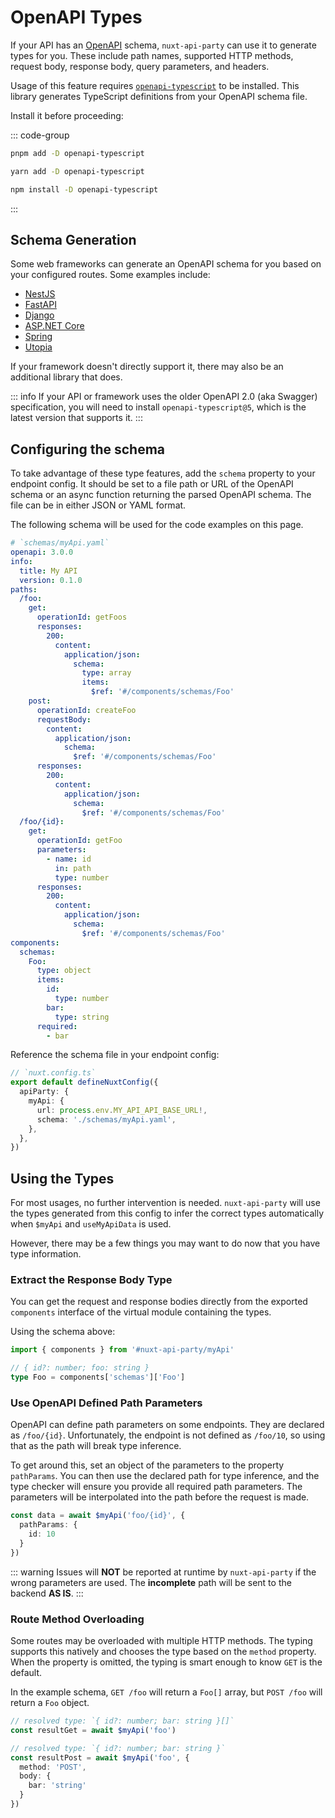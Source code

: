 # OpenAPI Types

If your API has an [OpenAPI](https://swagger.io/resources/open-api/) schema, `nuxt-api-party` can use it to generate types for you. These include path names, supported HTTP methods, request body, response body, query parameters, and headers.

Usage of this feature requires [`openapi-typescript`](https://www.npmjs.com/package/openapi-typescript) to be installed. This library generates TypeScript definitions from your OpenAPI schema file.

Install it before proceeding:

::: code-group
```bash [pnpm]
pnpm add -D openapi-typescript
```
```bash [yarn]
yarn add -D openapi-typescript
```
```bash [npm]
npm install -D openapi-typescript
```
:::

## Schema Generation

Some web frameworks can generate an OpenAPI schema for you based on your configured routes. Some examples include:

- [NestJS](https://docs.nestjs.com/openapi/introduction)
- [FastAPI](https://fastapi.tiangolo.com/)
- [Django](https://www.django-rest-framework.org/api-guide/schemas/)
- [ASP.NET Core](https://learn.microsoft.com/en-us/aspnet/core/tutorials/web-api-help-pages-using-swagger)
- [Spring](https://springdoc.org/)
- [Utopia](https://docs.rs/utoipa/latest/utoipa/)

If your framework doesn't directly support it, there may also be an additional library that does.

::: info
If your API or framework uses the older OpenAPI 2.0 (aka Swagger) specification, you will need to install `openapi-typescript@5`, which is the latest version that supports it.
:::

## Configuring the schema

To take advantage of these type features, add the `schema` property to your endpoint config. It should be set to a file path or URL of the OpenAPI schema or an async function returning the parsed OpenAPI schema. The file can be in either JSON or YAML format.

The following schema will be used for the code examples on this page.

```yaml
# `schemas/myApi.yaml`
openapi: 3.0.0
info:
  title: My API
  version: 0.1.0
paths:
  /foo:
    get:
      operationId: getFoos
      responses:
        200:
          content:
            application/json:
              schema:
                type: array
                items:
                  $ref: '#/components/schemas/Foo'
    post:
      operationId: createFoo
      requestBody:
        content:
          application/json:
            schema:
              $ref: '#/components/schemas/Foo'
      responses:
        200:
          content:
            application/json:
              schema:
                $ref: '#/components/schemas/Foo'
  /foo/{id}:
    get:
      operationId: getFoo
      parameters:
        - name: id
          in: path
          type: number
      responses:
        200:
          content:
            application/json:
              schema:
                $ref: '#/components/schemas/Foo'
components:
  schemas:
    Foo:
      type: object
      items:
        id:
          type: number
        bar:
          type: string
      required:
        - bar
```

Reference the schema file in your endpoint config:

```ts
// `nuxt.config.ts`
export default defineNuxtConfig({
  apiParty: {
    myApi: {
      url: process.env.MY_API_API_BASE_URL!,
      schema: './schemas/myApi.yaml',
    },
  },
})
```

## Using the Types

For most usages, no further intervention is needed. `nuxt-api-party` will use the types generated from this config to infer the correct types automatically when `$myApi` and `useMyApiData` is used.

However, there may be a few things you may want to do now that you have type information.

### Extract the Response Body Type

You can get the request and response bodies directly from the exported `components` interface of the virtual module containing the types.

Using the schema above:

```ts
import { components } from '#nuxt-api-party/myApi'

// { id?: number; foo: string }
type Foo = components['schemas']['Foo']
```

### Use OpenAPI Defined Path Parameters

OpenAPI can define path parameters on some endpoints. They are declared as `/foo/{id}`. Unfortunately, the endpoint is not defined as `/foo/10`, so using that as the path will break type inference.

To get around this, set an object of the parameters to the property `pathParams`. You can then use the declared path for type inference, and the type checker will ensure you provide all required path parameters. The parameters will be interpolated into the path before the request is made.

```ts
const data = await $myApi('foo/{id}', {
  pathParams: {
    id: 10
  }
})
```

::: warning
Issues will **NOT** be reported at runtime by `nuxt-api-party` if the wrong parameters are used. The **incomplete** path will be sent to the backend **AS IS**.
:::

### Route Method Overloading

Some routes may be overloaded with multiple HTTP methods. The typing supports this natively and chooses the type based on the `method` property. When the property is omitted, the typing is smart enough to know `GET` is the default.

In the example schema, `GET /foo` will return a `Foo[]` array, but `POST /foo` will return a `Foo` object.

```ts
// resolved type: `{ id?: number; bar: string }[]`
const resultGet = await $myApi('foo')

// resolved type: `{ id?: number; bar: string }`
const resultPost = await $myApi('foo', {
  method: 'POST',
  body: {
    bar: 'string'
  }
})
```
